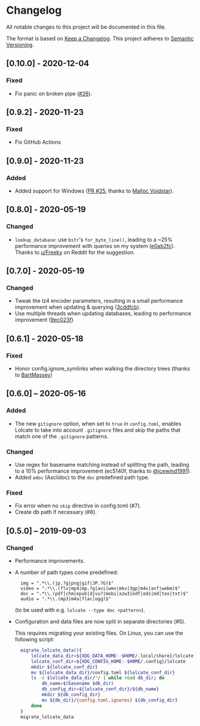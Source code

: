 # Changelog
All notable changes to this project will be documented in this file.

The format is based on [Keep a Changelog](http://keepachangelog.com/en/1.0.0/).
This project adheres to [Semantic Versioning](http://semver.org/spec/v2.0.0.html).

## [0.10.0] - 2020-12-04

### Fixed

- Fix panic on broken pipe ([#26](https://github.com/ngirard/lolcate-rs/issue/26)).

## [0.9.2] - 2020-11-23

### Fixed

- Fix GitHub Actions

## [0.9.0] - 2020-11-23

### Added

- Added support for Windows ([PR #25](https://github.com/ngirard/lolcate-rs/pull/25), thanks to [Malloc Voidstar](https://github.com/AlyoshaVasilieva)).

## [0.8.0] - 2020-05-19

### Changed

- `lookup_database`: use `bstr`'s `for_byte_line()`, leading to a ~25% performance improvement with queries on my system ([e0ab2fc](https://github.com/ngirard/lolcate-rs/commit/e0ab2fc1dbc300efaa70febe0712fd253c996273)). Thanks to [u/Freeky](https://www.reddit.com/user/Freeky) on Reddit for the suggestion.


## [0.7.0] - 2020-05-19

### Changed

- Tweak the lz4 encoder parameters, resulting in a small performance improvement when updating & querying ([3cddfcb](https://github.com/ngirard/lolcate-rs/commit/3cddfcb40150ac21f42898facd282e28bf1703f0)).
- Use multiple threads when updating databases, leading to performance improvement ([9ec023f](https://github.com/ngirard/lolcate-rs/commit/9ec023f052ea3c2bdf324cefe65c38e070d2e968))

## [0.6.1] - 2020-05-18

### Fixed

- Honor config.ignore_symlinks when walking the directory trees (thanks to [BartMassey](https://github.com/BartMassey))

## [0.6.0] – 2020-05-16

### Added

- The new `gitignore` option, when set to `true` in `config.toml`, enables Lolcate to take into account `.gitignore` files and skip the paths that match one of the `.gitignore` patterns.

### Changed

- Use regex for basename matching instead of splitting the path, leading to a 10% performance improvement 
  (ec5140f, thanks to [@icewind1991](https://github.com/icewind1991)).
- Added `adoc` (Asciidoc) to the `doc` predefined path type.


### Fixed

- Fix error when no `skip` directive in config.toml (#7).
- Create db path if necessary (#8).

## [0.5.0] – 2019-09-03

### Changed

- Performance improvements.
- A number of path types come predefined:
  ```
    img = ".*\\.(jp.?g|png|gif|JP.?G)$"
    video = ".*\\.(flv|mp4|mp.?g|avi|wmv|mkv|3gp|m4v|asf|webm)$"
    doc = ".*\\.(pdf|chm|epub|djvu?|mobi|azw3|odf|ods|md|tex|txt)$"
    audio = ".*\\.(mp3|m4a|flac|ogg)$"
  ```

  (to be used with e.g. `lolcate --type doc <pattern>`).
- Configuration and data files are now split in separate directories (#5).

  This requires migrating your existing files. On Linux, you can use the following script:

  ```sh
    migrate_lolcate_data(){
        lolcate_data_dir=${XDG_DATA_HOME:-$HOME/.local/share}/lolcate
        lolcate_conf_dir=${XDG_CONFIG_HOME:-$HOME/.config}/lolcate
        mkdir ${lolcate_conf_dir}
        mv ${lolcate_data_dir}/config.toml ${lolcate_conf_dir}
        ls -d $lolcate_data_dir/*/ | while read db_dir; do
            db_name=$(basename $db_dir)
            db_config_dir=${lolcate_conf_dir}/${db_name}
            mkdir ${db_config_dir}
            mv ${db_dir}/{config.toml,ignores} ${db_config_dir}
        done
    }
    migrate_lolcate_data
  ```
